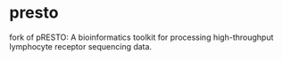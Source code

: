 # presto
fork of pRESTO: A bioinformatics toolkit for processing high-throughput lymphocyte receptor sequencing data.

